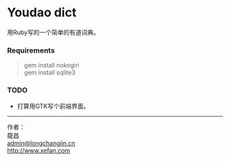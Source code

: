 Youdao dict
=========

用Ruby写的一个简单的有道词典。


### Requirements   
>  gem install nokogiri  
>  gem install sqlite3  


### TODO
  * 打算用GTK写个前端界面。  


---------------------
作者：  
龍昌  
admin@longchangjin.cn  
<http://www.xefan.com>  


